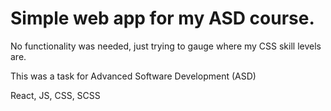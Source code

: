 # Simple web app for my ASD course. 

No functionality was needed, just trying to gauge where my CSS skill levels are.

This was a task for Advanced Software Development (ASD)

React, JS, CSS, SCSS
